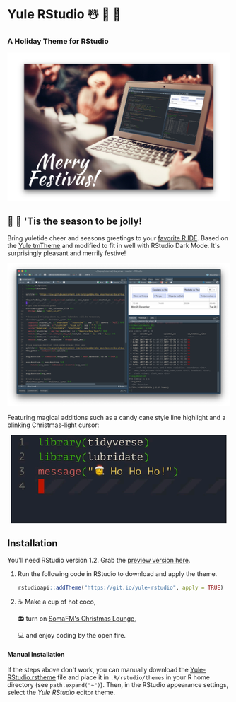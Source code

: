 # Yule RStudio &#x2603;&#xFE0F; &#x1F384; &#x1F381;

### A Holiday Theme for RStudio

![](images/mockup-rstudio.png)

## &#x1F385; &#x1F936; 'Tis the season to be jolly!

Bring yuletide cheer and seasons greetings to your [favorite R IDE](https://rstudio.com). Based on the [Yule tmTheme](https://tmtheme-editor.herokuapp.com/#!/editor/theme/Yule) and modified to fit in well with RStudio Dark Mode. It's surprisingly pleasant and merrily festive!

![](images/floating-rstudio.png)

Featuring magical additions such as a candy cane style line highlight and a blinking Christmas-light cursor:

<p align="center"><img src="images/blinking-cursor.gif"/></p>

## Installation

You'll need RStudio version 1.2. Grab the [preview version here](https://www.rstudio.com/products/rstudio/download/preview/).

1. Run the following code in RStudio to download and apply the theme.

   ```r
   rstudioapi::addTheme("https://git.io/yule-rstudio", apply = TRUE)
   ```

1. &#x2615; Make a cup of hot coco,

    &#x1F4FB; turn on [SomaFM's Christmas Lounge](https://somafm.com/christmas/), 
    
    &#x1F4BB; and enjoy coding by the open fire.

#### Manual Installation

If the steps above don't work, you can manually download the [Yule-RStudio.rstheme](Yule-RStudio.rstheme) file and place it in `.R/rstudio/themes` in your R home directory (see `path.expand("~")`). Then, in the RStudio appearance settings, select the _Yule RStudio_ editor theme. 
